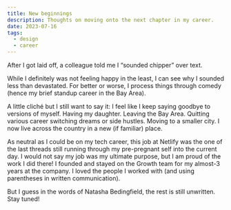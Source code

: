 ```yaml
---
title: New beginnings
description: Thoughts on moving onto the next chapter in my career.
date: 2023-07-16
tags:
  - design
  - career
---
```

After I got laid off, a colleague told me I “sounded chipper” over text. 

While I definitely was not feeling happy in the least, I can see why I sounded less than devastated. For better or worse, I process things through comedy (hence my brief standup career in the Bay Area). 

A little cliché but I still want to say it: I feel like I keep saying goodbye to versions of myself. Having my daughter. Leaving the Bay Area. Quitting various career switching dreams or side hustles. Moving to a smaller city. 
I now live across the country in a new (if familiar) place. 

As neutral as I could be on my tech career, this job at Netlify was the one of the last threads still running through my pre-pregnant self into the current day. I would not say my job was my ultimate purpose, but I am proud of the work I did there! I founded and stayed on the Growth team for my almost-3 years at the company. I loved the people I worked with (and using parentheses in written communication). 

But I guess in the words of Natasha Bedingfield, the rest is still unwritten. Stay tuned! 